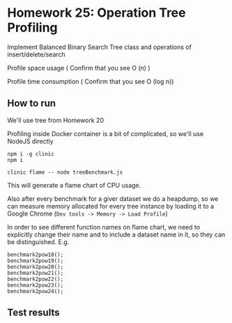 # Homework 25: Operation Tree Profiling

Implement Balanced Binary Search Tree class and operations of insert/delete/search

Profile space usage ( Confirm that you see O (n) )

Profile time consumption ( Confirm that you see O (log n))

## How to run

We'll use tree from Homework 20

Profiling inside Docker container is a bit of complicated, so we'll use NodeJS directly

```
npm i -g clinic
npm i

clinic flame -- node treeBenchmark.js 
```

This will generate a flame chart of CPU usage.

Also after every benchmark for a giver dataset we do a heapdump, so we can measure memory allocated for every tree instance by loading it to a Google Chrome (`Dev tools -> Memory -> Load Profile`)

In order to see different function names on flame chart, we need to explicitly change their name and to include a dataset name in it, so they can be distinguished. E.g.

```
benchmark2pow18();
benchmark2pow19();
benchmark2pow20();
benchmark2pow21();
benchmark2pow22();
benchmark2pow23();
benchmark2pow24();
```

## Test results